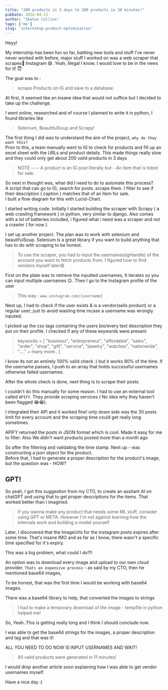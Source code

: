 ```yaml
---
title: "200 products in 3 days to 200 products in 30 minutes!"
pubDate: 2024-04-13
author: "Ikotun Collins"
tags: ['me']
slug: 'internship-product-optimization'
---
```


Heyy!

My internship has been fun so far, battling new tools and stuff I've never never worked with before, major stuff I worked on was a web scraper that scrapes🥷 Instagram 😄. Yeah, Illegal I know. I would love to be in the news for it! 😇

The goal was to :

> scrape Products on IG and save to a database. 

At first, It seemed like an insane idea that would not suffice but I decided to take up the challenge.

I went online, researched and of course I planned to write it in python, I found libraries like 
> Selenium, BeautifulSoup and Scrapy!

The first thing I did was to understand the aim of the project, `why do they want this?` <br>
Prior to this, a team manually went to IG to check for products and fill up an excel sheet with the URLs and product details.
This made things really slow and they could only get about 200 valid products in 3 days
> NOTE ----  A product is an IG post literally but - An item that is listed for sale.

So next in thought was, what did I need to do to automate this process?<br>
A script that can go to IG, search for posts..scrape them. I filter to see if their description ( caption ) matches that of an Item for sale. <br>
I built a flow diagram for this with Lucid-Chart.

I started writing code. Initially I started building the scraper with Scrapy ( a web crawling framework ) in python, very similar to django. Also comes with a lot of batteries included, i figured what i need was a scraper and not a crawler ( for now ). <br>

I set up another project. The plan was to work with selenium and beautifulSoup. Selenium is a great library if you want to build anything that has to do with scraping to be honest.<br>
> To use the scraper, you had to input the usernames(igHandle) of the account you want to fetch products from. I figured how to find vendors myself later😄

First on the plate was to retrieve the inputted usernames, It iterates so you can input multiple usernames 😉. Then I go to the Instagram profile of the user

> This way  : ```www.instagram.com/{username}```

Next up, I had to check if the user exists & is a vendor(sells product) or a regular user; just to avoid wasting time incase a username was wrongly inputed.

I picked up the css tags containing the users bio/every text description they put on their profile. I checked if any of these keywords were present

> keywords = [
    "business",
    "entrepreneur",
    "affordable",
    "sales",
    "order",
    "shop",
    "gift",
    "service",
    "jewelry",
    "watches",
    "nationwide",
    "...." + many more..
]

I know its not an entirely 100% valid check :)  but it works 90% of the time.
If the username passes, I push to an array that holds successful usernames otherwise failed usernames.

After the whole check is done, next thing is to scrape their posts.

I couldn't do this manually for some reason. I had to use an external tool called `APIFY`. They provide scraping services ( No idea why they haven't been flagged 😂😂).

I integrated their API and it worked fine! only down side was the 30 posts limit for every account and the scraping time could get really long sometimes. 

APIFY returned the posts in JSON format which is cool. Made it easy for me to filter.
Also We didn't want products posted more than a month ago

So after the filtering and validating the time stamp. 
Next up - was constructing a json object for the product.<br>
Before that, I had to generate a proper description for the product's image, but the question was - HOW? 


## GPT!

So yeah, I got this suggestion from my CTO, to create an assitant AI on chatGPT and using that to get proper descriptions for the items. That worked better than I imagined. 
> If you wanna make any product that needs some ML stuff, consider using GPT or META. However I'm not against learning how the internals work and building a model yourself

Later, I discovered that the ImageUrls for the instagram posts expires after some time. That's insane IMO and as far as I know, there wasn't a specific time specified for it's expiry. 

This was a big problem, what could I do?!!

An option was to download every image and upload to our own cloud provider. 
`Thats an expensive process` - as said by my CTO, then he mentioned base64 images, 

To be honest, that was the first time I would be working with base64 images. 

There was a base64 library to help, that converted the images to strings

>  I had to make a temporary download of the image  - tempfile in python helped me!

So, Yeah..This is getting really long and I think I should conclude now.

I was able to get the base64 strings for the images, a proper description and tag and that was it! 

ALL YOU NEED TO DO NOW IS INPUT USERNAMES AND WAIT! 
> 90 valid products were generated in 11 minutes! 


I would drop another article soon explaining how I was able to get vendor usernames myself. 


Have a nice day :) 


